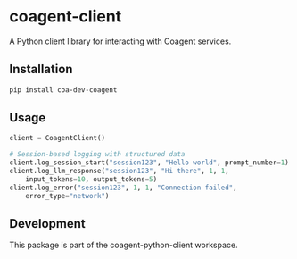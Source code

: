 # coagent-client

A Python client library for interacting with Coagent services.

## Installation

```bash
pip install coa-dev-coagent
```

## Usage

```python
client = CoagentClient()

# Session-based logging with structured data
client.log_session_start("session123", "Hello world", prompt_number=1)
client.log_llm_response("session123", "Hi there", 1, 1,
    input_tokens=10, output_tokens=5)
client.log_error("session123", 1, 1, "Connection failed",
    error_type="network")
```

## Development

This package is part of the coagent-python-client workspace.
